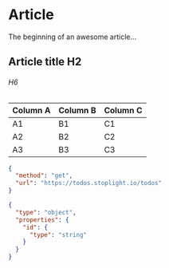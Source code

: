 # Article

The beginning of an awesome article...

## Article title H2

###### H6


Column A | Column B | Column C
---------|----------|---------
 A1 | B1 | C1
 A2 | B2 | C2
 A3 | B3 | C3


 
```json http
{
  "method": "get",
  "url": "https://todos.stoplight.io/todos"
}
```

```json json_schema
{
  "type": "object",
  "properties": {
    "id": {
      "type": "string"
    }
  }
}
```